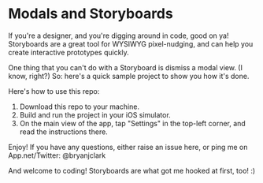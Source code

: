 # Modals and Storyboards
If you're a designer, and you're digging around in code, good on ya! Storyboards are a great tool for WYSIWYG pixel-nudging, and can help you create interactive prototypes quickly.

One thing that you can't do with a Storyboard is dismiss a modal view. (I know, right?) So: here's a quick sample project to show you how it's done. 

Here's how to use this repo:
 1. Download this repo to your machine.
 2. Build and run the project in your iOS simulator.
 3. On the main view of the app, tap "Settings" in the top-left corner, and read the instructions there.

Enjoy! If you have any questions, either raise an issue here, or ping me on App.net/Twitter: @bryanjclark

And welcome to coding! Storyboards are what got me hooked at first, too! :)
